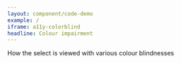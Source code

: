 ```yaml
---
layout: component/code-demo
example: /
iframe: a11y-colorblind
headline: Colour impairment
---
```



How the select is viewed with various colour blindnesses
